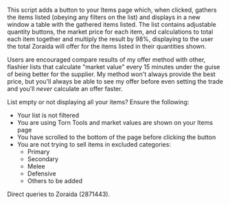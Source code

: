 This script adds a button to your Items
page which, when clicked, gathers the
items listed (obeying any filters on
the list) and displays in a new window
a table with the gathered items listed.
The list contains adjustable quantity
buttons, the market price for each
item, and calculations to total each
item together and multiply the result
by 98%, displaying to the user the
total Zoraida will offer for the items
listed in their quantities shown.

Users are encouraged compare results
of my offer method with other,
flashier lists that calculate "market
value" every 15 minutes under the
guise of being better for the supplier.
My method won't always provide the best
price, but you'll always be able to
see my offer before even setting the
trade and you'll *never* calculate an
offer faster.

List empty or not displaying all your
items? Ensure the following:
- Your list is not filtered
- You are using Torn Tools and market
  values are shown on your Items page
- You have scrolled to the bottom of
  the page before clicking the button
- You are not trying to sell items
  in excluded categories:
  - Primary
  - Secondary
  - Melee
  - Defensive
  - Others to be added
 
Direct queries to Zoraida (2871443).
